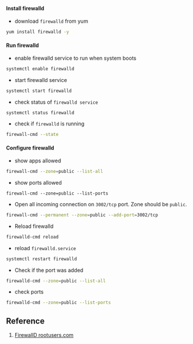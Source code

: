 #### Install firewalld
- download `firewalld` from yum
```sh
yum install firewalld -y
```

#### Run firewalld
- enable firewalld service to run when system boots
```sh
systemctl enable firewalld
```

- start firewalld service
```sh
systemctl start firewalld
```

- check status of `firewalld service`
```
systemctl status firewalld
```

- check if `firewalld` is running
```sh
firewall-cmd --state
```


#### Configure firewalld
- show apps allowed
```sh
firewall-cmd --zone=public --list-all
```

- show ports allowed
```
firewall-cmd --zone=public --list-ports
```

- Open all incoming connection on `3002/tcp` port. Zone should be `public`.
```sh
firewall-cmd --permanent --zone=public --add-port=3002/tcp
```

- Reload firewalld
```sh
firewalld-cmd reload
```

- reload `firewalld.service`
```sh
systemctl restart firewalld
```

- Check if the port was added
```sh
firewalld-cmd --zone=public --list-all
```

- check ports
```sh
firewalld-cmd --zone=public --list-ports
```


## Reference
 1. [FirewallD rootusers.com](https://www.rootusers.com/how-to-use-firewalld-rich-rules-and-zones-for-filtering-and-nat/)
